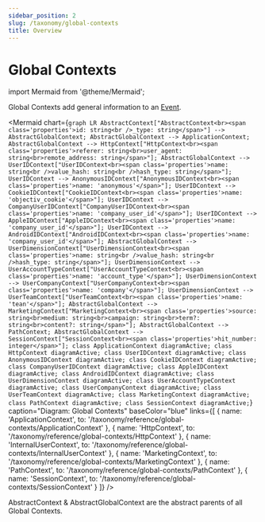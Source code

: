 ```yaml
---
sidebar_position: 2
slug: /taxonomy/global-contexts
title: Overview
---
```


# Global Contexts

import Mermaid from '@theme/Mermaid';

Global Contexts add general information to an [Event](/taxonomy/reference/events/overview.md). 

<Mermaid chart={`
	graph LR
        AbstractContext["AbstractContext<br><span class='properties'>id: string<br />_type: string</span>"] --> AbstractGlobalContext;
        AbstractGlobalContext --> ApplicationContext;
        AbstractGlobalContext --> HttpContext["HttpContext<br><span class='properties'>referer: string<br>user_agent: string<br>remote_address: string</span>"];
        AbstractGlobalContext --> UserIDContext["UserIDContext<br><span class='properties'>name: string<br />value_hash: string<br />hash_type: string</span>"];
        UserIDContext --> AnonymousIDContext["AnonymousIDContext<br><span class='properties'>name: 'anonymous'</span>"];
        UserIDContext --> CookieIDContext["CookieIDContext<br><span class='properties'>name: 'objectiv_cookie'</span>"];
        UserIDContext --> CompanyUserIDContext["CompanyUserIDContext<br><span class='properties'>name: 'company_user_id'</span>"];
        UserIDContext --> AppleIDContext["AppleIDContext<br><span class='properties'>name: 'company_user_id'</span>"];
        UserIDContext --> AndroidIDContext["AndroidIDContext<br><span class='properties'>name: 'company_user_id'</span>"];
        AbstractGlobalContext --> UserDimensionContext["UserDimensionContext<br><span class='properties'>name: string<br />value_hash: string<br />hash_type: string</span>"];
        UserDimensionContext --> UserAccountTypeContext["UserAccountTypeContext<br><span class='properties'>name: 'account_type'</span>"];
        UserDimensionContext --> UserCompanyContext["UserCompanyContext<br><span class='properties'>name: 'company'</span>"];
        UserDimensionContext --> UserTeamContext["UserTeamContext<br><span class='properties'>name: 'tean'</span>"];
        AbstractGlobalContext --> MarketingContext["MarketingContext<br><span class='properties'>source: string<br>medium: string<br>campaign: string<br>term?: string<br>content?: string</span>"];
        AbstractGlobalContext --> PathContext;
        AbstractGlobalContext --> SessionContext["SessionContext<br><span class='properties'>hit_number: integer</span>"];
    class ApplicationContext diagramActive;
    class HttpContext diagramActive;
    class UserIDContext diagramActive;
    class AnonymousIDContext diagramActive;
    class CookieIDContext diagramActive;
    class CompanyUserIDContext diagramActive;
    class AppleIDContext diagramActive;
    class AndroidIDContext diagramActive;
    class UserDimensionContext diagramActive;
    class UserAccountTypeContext diagramActive;
    class UserCompanyContext diagramActive;
    class UserTeamContext diagramActive;
    class MarketingContext diagramActive;
    class PathContext diagramActive;
    class SessionContext diagramActive;
`} 
  caption="Diagram: Global Contexts" 
  baseColor="blue" 
  links={[
    { name: 'ApplicationContext', to: '/taxonomy/reference/global-contexts/ApplicationContext' },
    { name: 'HttpContext', to: '/taxonomy/reference/global-contexts/HttpContext' },
    { name: 'InternalUserContext', to: '/taxonomy/reference/global-contexts/InternalUserContext' },
    { name: 'MarketingContext', to: '/taxonomy/reference/global-contexts/MarketingContext' },
    { name: 'PathContext', to: '/taxonomy/reference/global-contexts/PathContext' },
    { name: 'SessionContext', to: '/taxonomy/reference/global-contexts/SessionContext' }
  ]}
/>

AbstractContext & AbstractGlobalContext are the abstract parents of all Global Contexts. 